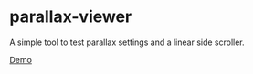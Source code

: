 # parallax-viewer

A simple tool to test parallax settings and a linear side scroller.

[Demo](https://gustavgb.github.io/parallax-viewer)
